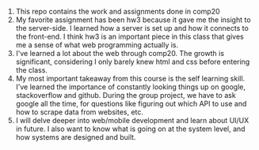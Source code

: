 1. This repo contains the work and assignments done in comp20
2. My favorite assignment has been hw3 because it gave me the insight to the server-side. I learned how a server is set up and how it connects to the front-end. I think hw3 is an important piece in this class that gives me a sense of what web programming actually is.
3. I've learned a lot about the web through comp20. The growth is significant, considering I only barely knew html and css before entering the class.
4. My most important takeaway from this course is the self learning skill. I've learned the importance of constantly looking things up on google, stackoverflow and github. During the group project, we have to ask google all the time, for questions like figuring out which API to use and how to scrape data from websites, etc. 
5. I will delve deeper into web/mobile development and learn about UI/UX in future. I also want to know what is going on at the system level, and how systems are designed and built. 